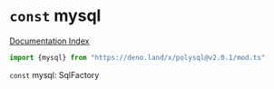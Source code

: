 # `const` mysql

[Documentation Index](../README.md)

```ts
import {mysql} from "https://deno.land/x/polysql@v2.0.1/mod.ts"
```

`const` mysql: SqlFactory

